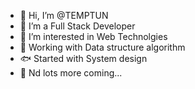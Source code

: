 - 👋 Hi, I’m @TEMPTUN
- 🌱 I’m  a Full Stack Developer
- 👀 I’m interested in Web Technolgies
- 🐬 Working with Data structure algorithm 
- 🐟 Started with System design
- 🐠 Nd lots more coming... 


<!---
TEMPTUN/TEMPTUN is a ✨ special ✨ repository because its `README.md` (this file) appears on your GitHub profile.
You can click the Preview link to take a look at your changes.
--->
